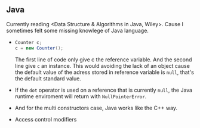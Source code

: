 ## Java
Currently reading <Data Structure & Algorithms in Java, Wiley>. Cause I sometimes felt some missing knowlege of Java language.

- 
    ```Java
    Counter c;
    c = new Counter();
    ```
    The first line of code only give c the reference variable. And the second line give `c` an instance. This would avoiding the lack of an object cause the default value of the adress stored in reference variable is `null`, that's the default standard value.

- If the `dot` operator is used on a reference that is currently `null`, the Java runtime enviroment will return with `NullPointerError`.
- And for the multi constructors case, Java works like the C++ way.
- Access control modifiers
